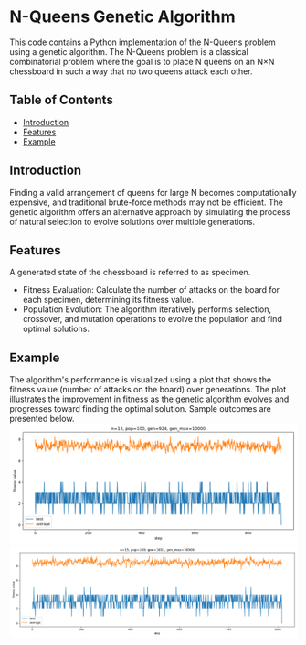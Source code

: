 # N-Queens Genetic Algorithm

This code contains a Python implementation of the N-Queens problem using a genetic algorithm. The N-Queens problem is a classical combinatorial problem where the goal is to place N queens on an N×N chessboard in such a way that no two queens attack each other.

## Table of Contents
- [Introduction](#introduction)
- [Features](#features)
- [Example](#example)

## Introduction

Finding a valid arrangement of queens for large N becomes computationally expensive, and traditional brute-force methods may not be efficient. The genetic algorithm offers an alternative approach by simulating the process of natural selection to evolve solutions over multiple generations.

## Features
A generated state of the chessboard is referred to as specimen.
- Fitness Evaluation: Calculate the number of attacks on the board for each specimen, determining its fitness value.
- Population Evolution: The algorithm iteratively performs selection, crossover, and mutation operations to evolve the population and find optimal solutions.

## Example

The algorithm's performance is visualized using a plot that shows the fitness value (number of attacks on the board) over generations. The plot illustrates the improvement in fitness as the genetic algorithm evolves and progresses toward finding the optimal solution. Sample outcomes are presented below.
![Example 1](n13-pop100-v1.png)
![Example 2](n15-pop100-v1.png)
